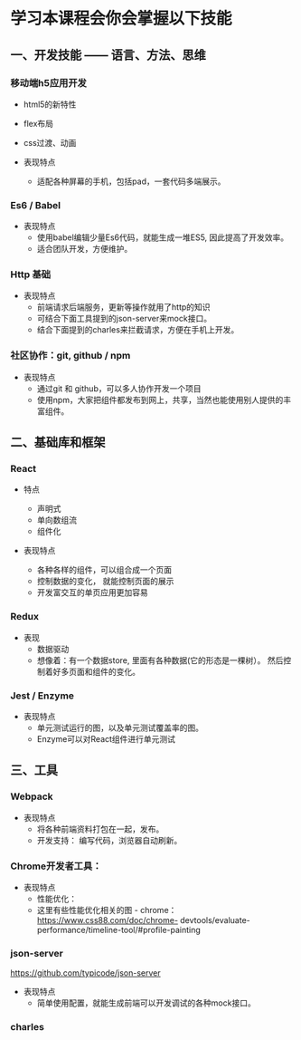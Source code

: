 # 学习本课程会你会掌握以下技能


## 一、开发技能 —— 语言、方法、思维


### 移动端h5应用开发

- html5的新特性
- flex布局
- css过渡、动画

- 表现特点
  - 适配各种屏幕的手机，包括pad，一套代码多端展示。


### Es6 / Babel

- 表现特点
  - 使用babel编辑少量Es6代码，就能生成一堆ES5, 因此提高了开发效率。
  - 适合团队开发，方便维护。


### Http 基础

- 表现特点
  - 前端请求后端服务，更新等操作就用了http的知识
  - 可结合下面工具提到的json-server来mock接口。
  - 结合下面提到的charles来拦截请求，方便在手机上开发。

### 社区协作：git, github / npm

- 表现特点
  - 通过git 和 github，可以多人协作开发一个项目
  - 使用npm，大家把组件都发布到网上，共享，当然也能使用别人提供的丰富组件。



## 二、基础库和框架

### React

- 特点
  - 声明式
  - 单向数组流
  - 组件化

- 表现特点
  - 各种各样的组件，可以组合成一个页面
  - 控制数据的变化， 就能控制页面的展示
  - 开发富交互的单页应用更加容易

### Redux

- 表现
  - 数据驱动
  - 想像着：有一个数据store, 里面有各种数据(它的形态是一棵树）。 然后控制着好多页面和组件的变化。

### Jest / Enzyme

- 表现特点
  - 单元测试运行的图，以及单元测试覆盖率的图。
  - Enzyme可以对React组件进行单元测试


## 三、工具

### Webpack

- 表现特点
  - 将各种前端资料打包在一起，发布。
  - 开发支持： 编写代码，浏览器自动刷新。

### Chrome开发者工具：


- 表现特点
  - 性能优化：
  - 这里有些性能优化相关的图
        - chrome： https://www.css88.com/doc/chrome-       devtools/evaluate-performance/timeline-tool/#profile-painting

###  json-server
   https://github.com/typicode/json-server

- 表现特点
  - 简单使用配置，就能生成前端可以开发调试的各种mock接口。

### charles
